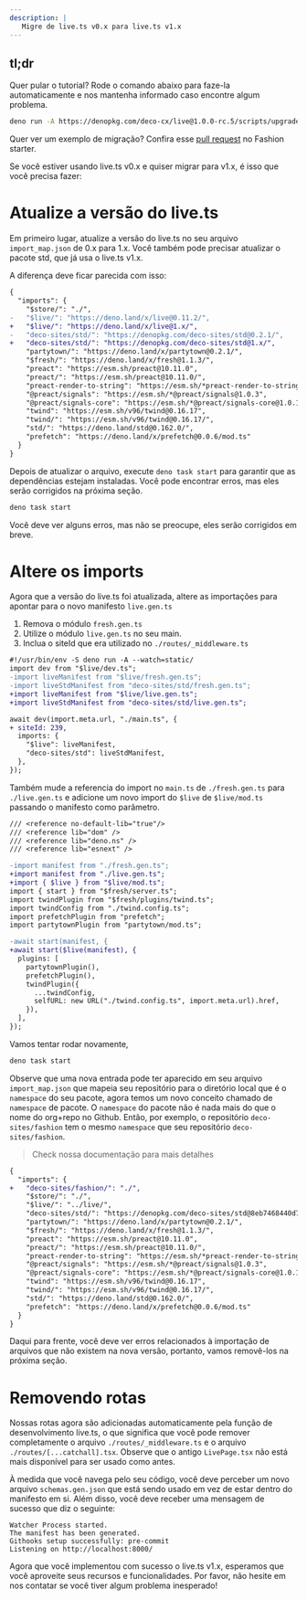 ```yaml
---
description: |
   Migre de live.ts v0.x para live.ts v1.x
---
```


## tl;dr

Quer pular o tutorial? Rode o comando abaixo para faze-la automaticamente e nos
mantenha informado caso encontre algum problema.

```sh
deno run -A https://denopkg.com/deco-cx/live@1.0.0-rc.5/scripts/upgrade.ts
```

Quer ver um exemplo de migração? Confira esse
[pull request](https://github.com/deco-sites/fashion/pull/123) no Fashion
starter.

Se você estiver usando live.ts v0.x e quiser migrar para v1.x, é isso que você
precisa fazer:

# Atualize a versão do live.ts

Em primeiro lugar, atualize a versão do live.ts no seu arquivo `import_map.json`
de 0.x para 1.x. Você também pode precisar atualizar o pacote std, que já usa o
live.ts v1.x.

A diferença deve ficar parecida com isso:

```diff
{
  "imports": {
    "$store/": "./",
-   "$live/": "https://deno.land/x/live@0.11.2/",
+   "$live/": "https://deno.land/x/live@1.x/",
-   "deco-sites/std/": "https://denopkg.com/deco-sites/std@0.2.1/",
+   "deco-sites/std/": "https://denopkg.com/deco-sites/std@1.x/",
    "partytown/": "https://deno.land/x/partytown@0.2.1/",
    "$fresh/": "https://deno.land/x/fresh@1.1.3/",
    "preact": "https://esm.sh/preact@10.11.0",
    "preact/": "https://esm.sh/preact@10.11.0/",
    "preact-render-to-string": "https://esm.sh/*preact-render-to-string@5.2.4",
    "@preact/signals": "https://esm.sh/*@preact/signals@1.0.3",
    "@preact/signals-core": "https://esm.sh/*@preact/signals-core@1.0.1",
    "twind": "https://esm.sh/v96/twind@0.16.17",
    "twind/": "https://esm.sh/v96/twind@0.16.17/",
    "std/": "https://deno.land/std@0.162.0/",
    "prefetch": "https://deno.land/x/prefetch@0.0.6/mod.ts"
  }
}
```

Depois de atualizar o arquivo, execute `deno task start` para garantir que as
dependências estejam instaladas. Você pode encontrar erros, mas eles serão
corrigidos na próxima seção.

```sh
deno task start
```

Você deve ver alguns erros, mas não se preocupe, eles serão corrigidos em breve.

# Altere os imports

Agora que a versão do live.ts foi atualizada, altere as importações para apontar
para o novo manifesto `live.gen.ts`

1. Remova o módulo `fresh.gen.ts`
2. Utilize o módulo `live.gen.ts` no seu main.
3. Inclua o siteId que era utilizado no `./routes/_middleware.ts`

```diff
#!/usr/bin/env -S deno run -A --watch=static/
import dev from "$live/dev.ts";
-import liveManifest from "$live/fresh.gen.ts";
-import liveStdManifest from "deco-sites/std/fresh.gen.ts";
+import liveManifest from "$live/live.gen.ts";
+import liveStdManifest from "deco-sites/std/live.gen.ts";

await dev(import.meta.url, "./main.ts", {
+ siteId: 239,
  imports: {
    "$live": liveManifest,
    "deco-sites/std": liveStdManifest,
  },
});
```

Também mude a referencia do import no `main.ts` de `./fresh.gen.ts` para
`./live.gen.ts` e adicione um novo import do `$live` de `$live/mod.ts` passando
o manifesto como parâmetro.

```diff
/// <reference no-default-lib="true"/>
/// <reference lib="dom" />
/// <reference lib="deno.ns" />
/// <reference lib="esnext" />

-import manifest from "./fresh.gen.ts";
+import manifest from "./live.gen.ts";
+import { $live } from "$live/mod.ts";
import { start } from "$fresh/server.ts";
import twindPlugin from "$fresh/plugins/twind.ts";
import twindConfig from "./twind.config.ts";
import prefetchPlugin from "prefetch";
import partytownPlugin from "partytown/mod.ts";

-await start(manifest, {
+await start($live(manifest), {
  plugins: [
    partytownPlugin(),
    prefetchPlugin(),
    twindPlugin({
      ...twindConfig,
      selfURL: new URL("./twind.config.ts", import.meta.url).href,
    }),
  ],
});
```

Vamos tentar rodar novamente,

```sh
deno task start
```

Observe que uma nova entrada pode ter aparecido em seu arquivo `import_map.json`
que mapeia seu repositório para o diretório local que é o `namespace` do seu
pacote, agora temos um novo conceito chamado de `namespace` de pacote. O
`namespace` do pacote não é nada mais do que o nome do org+repo no Github.
Então, por exemplo, o repositório `deco-sites/fashion` tem o mesmo `namespace`
que seu repositório `deco-sites/fashion`.

> Check nossa documentação para mais detalhes

```diff
{
  "imports": {
+   "deco-sites/fashion/": "./",
    "$store/": "./",
    "$live/": "../live/",
    "deco-sites/std/": "https://denopkg.com/deco-sites/std@8eb7468440d77a1d8a32e71d81eb7f6ad976622a/",
    "partytown/": "https://deno.land/x/partytown@0.2.1/",
    "$fresh/": "https://deno.land/x/fresh@1.1.3/",
    "preact": "https://esm.sh/preact@10.11.0",
    "preact/": "https://esm.sh/preact@10.11.0/",
    "preact-render-to-string": "https://esm.sh/*preact-render-to-string@5.2.4",
    "@preact/signals": "https://esm.sh/*@preact/signals@1.0.3",
    "@preact/signals-core": "https://esm.sh/*@preact/signals-core@1.0.1",
    "twind": "https://esm.sh/v96/twind@0.16.17",
    "twind/": "https://esm.sh/v96/twind@0.16.17/",
    "std/": "https://deno.land/std@0.162.0/",
    "prefetch": "https://deno.land/x/prefetch@0.0.6/mod.ts"
  }
}
```

Daqui para frente, você deve ver erros relacionados à importação de arquivos que
não existem na nova versão, portanto, vamos removê-los na próxima seção.

# Removendo rotas

Nossas rotas agora são adicionadas automaticamente pela função de
desenvolvimento live.ts, o que significa que você pode remover completamente o
arquivo `./routes/_middleware.ts` e o arquivo `./routes/[...catchall].tsx`.
Observe que o antigo `LivePage.tsx` não está mais disponível para ser usado como
antes.

À medida que você navega pelo seu código, você deve perceber um novo arquivo
`schemas.gen.json` que está sendo usado em vez de estar dentro do manifesto em
si. Além disso, você deve receber uma mensagem de sucesso que diz o seguinte:

```
Watcher Process started.
The manifest has been generated.
Githooks setup successfully: pre-commit
Listening on http://localhost:8000/
```

Agora que você implementou com sucesso o live.ts v1.x, esperamos que você
aproveite seus recursos e funcionalidades. Por favor, não hesite em nos contatar
se você tiver algum problema inesperado!
